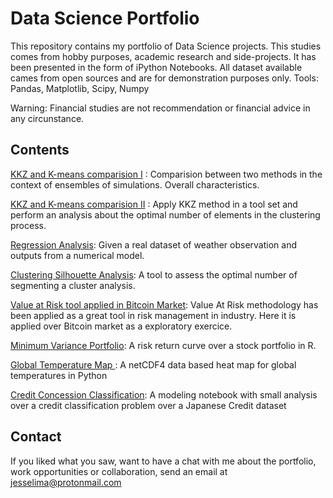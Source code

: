 # Data Science Portfolio

This repository contains my portfolio of Data Science projects. This studies comes from hobby purposes, academic research and side-projects. It has been presented in the form of iPython Notebooks. All dataset available cames from open sources and are for demonstration purposes only. 
	Tools: Pandas, Matplotlib, Scipy, Numpy

Warning: Financial studies are not recommendation or financial advice in any circunstance.

## Contents

[KKZ and K-means comparision I](https://github.com/jaglima/jupyter_studies/blob/master/kkz_kmeans_comparision_I.ipynb) : Comparision between two methods in the context of ensembles of simulations. Overall characteristics.

[KKZ and K-means comparision II](https://github.com/jaglima/jupyter_studies/blob/master/kkz_kmeans_comparision_II.ipynb) : Apply KKZ method in a tool set and perform an analysis about the optimal number of elements in the clustering process.

[Regression Analysis](https://github.com/jaglima/jupyter_studies/blob/master/regression_test.ipynb): Given a real dataset of weather observation and outputs from a numerical model.

[Clustering Silhouette Analysis](https://github.com/jaglima/jupyter_studies/blob/master/plot_kmeans_silhouette_analysis.ipynb): A tool to assess the optimal number of segmenting a cluster analysis.

[Value at Risk tool applied in Bitcoin Market](https://github.com/jaglima/jupyter_studies/blob/master/var_btc.ipynb): Value At Risk methodology has been applied as a great tool in risk management in industry. Here it is applied over Bitcoin market as a exploratory exercice.

[Minimum Variance Portfolio](https://github.com/jaglima/jupyter_studies/blob/master/ibov_stock_riskxreturn.ipynb): A risk return curve over a stock portfolio in R.

[Global Temperature Map ](https://github.com/jaglima/jupyter_studies/blob/master/temperature_map.ipynb): A netCDF4 data based heat map for global temperatures in Python 

[Credit Concession Classification](https://github.com/jaglima/jupyter_studies/blob/master/temperature_map.ipynb): A modeling notebook with small analysis over a credit classification problem over a Japanese Credit dataset


## Contact
If you liked what you saw, want to have a chat with me about the portfolio, work opportunities or collaboration, send an email at jesselima@protonmail.com
